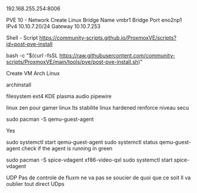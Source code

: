 

192.168.255.254:8006

PVE 10 - Network 
Create Linux Bridge
Name vmbr1
Bridge Port eno2np1
IPv4 10.10.7.20/24
Gateway 10.10.7.253

Shell - Script 
https://community-scripts.github.io/ProxmoxVE/scripts?id=post-pve-install

bash -c "$(curl -fsSL https://raw.githubusercontent.com/community-scripts/ProxmoxVE/main/tools/pve/post-pve-install.sh)"

Create VM Arch Linux



archinstall

filesystem ext4
KDE plasma
audio pipewire




linux zen pour gamer
linux lts stabilite
linux hardened renforce niveau secu


sudo pacman -S qemu-guest-agent

Yes

sudo systemctl start qemu-guest-agent
sudo systemctl status qemu-guest-agent
check if the agent is running in green

sudo pacman -S spice-vdagent xf86-video-qxl
sudo systemctl start spice-vdagent 


UDP
Pas de controle de fluxm ne va pas se soucier de quoi que ce soit 
Il va oublier tout direct
UDps 

